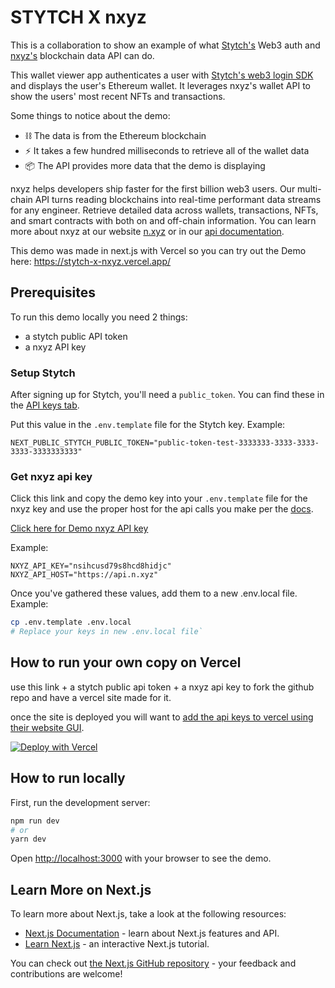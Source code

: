 # STYTCH X nxyz

This is a collaboration to show an example of what [Stytch's](https://stytch.com/) Web3 auth and [nxyz's](https://n.xyz/) blockchain data API can do.

This wallet viewer app authenticates a user with [Stytch's web3 login SDK](https://stytch.com/docs/sdks/javascript-sdk#crypto-wallets_ui-components) and displays the user's Ethereum wallet. It leverages nxyz's wallet API to show the users' most recent NFTs and transactions.

Some things to notice about the demo:

- ⛓ The data is from the Ethereum blockchain
- ⚡️ It takes a few hundred milliseconds to retrieve all of the wallet data
- 📦 The API provides more data that the demo is displaying

nxyz helps developers ship faster for the first billion web3 users. Our multi-chain API turns reading blockchains into real-time performant data streams for any engineer. Retrieve detailed data across wallets, transactions, NFTs, and smart contracts with both on and off-chain information.
You can learn more about nxyz at our website [n.xyz](https://n.xyz/) or in our [api documentation](https://docs.n.xyz/).

This demo was made in next.js with Vercel so you can try out the Demo here:
https://stytch-x-nxyz.vercel.app/

## Prerequisites

To run this demo locally you need 2 things:

- a stytch public API token
- a nxyz API key

### Setup Stytch

After signing up for Stytch, you'll need a `public_token`. You can find these in the [API keys tab](https://stytch.com/dashboard/api-keys).

Put this value in the `.env.template` file for the Stytch key. Example:

```
NEXT_PUBLIC_STYTCH_PUBLIC_TOKEN="public-token-test-3333333-3333-3333-3333-3333333333"
```

### Get nxyz api key

Click this link and copy the demo key into your `.env.template` file for the nxyz key and
use the proper host for the api calls you make per the [docs](https://docs.n.xyz/).

[Click here for Demo nxyz API key](https://share.1password.com/s#PE8aY4siBHZo5-fOyCk8obxbewXx5DwuxI2vsAw18Xg)

Example:

```
NXYZ_API_KEY="nsihcusd79s8hcd8hidjc"
NXYZ_API_HOST="https://api.n.xyz"
```

Once you've gathered these values, add them to a new .env.local file. Example:

```bash
cp .env.template .env.local
# Replace your keys in new .env.local file`
```

## How to run your own copy on Vercel

use this link + a stytch public api token + a nxyz api key
to fork the github repo and have a vercel site made for it.

once the site is deployed you will want to [add the api keys to vercel using their website GUI](https://vercel.com/docs/concepts/projects/environment-variables#development-environment-variables).

[![Deploy with Vercel](https://vercel.com/button)](https://vercel.com/new/clone?repository-url=https%3A%2F%2Fgithub.com%2Fneevaco%2Fstytch-X-nxyz)

## How to run locally

First, run the development server:

```bash
npm run dev
# or
yarn dev
```

Open [http://localhost:3000](http://localhost:3000) with your browser to see the demo.

## Learn More on Next.js

To learn more about Next.js, take a look at the following resources:

- [Next.js Documentation](https://nextjs.org/docs) - learn about Next.js features and API.
- [Learn Next.js](https://nextjs.org/learn) - an interactive Next.js tutorial.

You can check out [the Next.js GitHub repository](https://github.com/vercel/next.js/) - your feedback and contributions are welcome!
